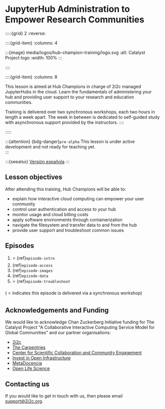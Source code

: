 # JupyterHub Administration to Empower Research Communities

:::::{grid} 2
:reverse:

::::{grid-item}
:columns: 4

:::{image} media/logos/hub-champion-training/logo.svg
:alt: Catalyst Project logo
:width: 100%
:::

::::

::::{grid-item}
:columns: 8

This lesson is aimed at Hub Champions in charge of 2i2c managed JupyterHubs in the cloud. Learn the fundamentals of administering your hub and providing user support to your research and education communities.  

Training is delivered over two synchronous workshops, each two hours in length a week apart. The week in between is dedicated to self-guided study with asynchronous support provided by the instructors.
::::

:::::

:::{attention}
{bdg-danger}`pre-alpha`
This lesson is under active development and not ready for teaching yet.  
:::

:::{seealso}
[Versión española](https://czi-catalystproject.github.io/hub-champion-training/es/)
:::

## Lesson objectives

After attending this training, Hub Champions will be able to:

- explain how interactive cloud computing can empower your user community
- control user authentication and access to your hub
- monitor usage and cloud billing costs
- apply software environments through containerization
- navigate the filesystem and transfer data to and from the hub
- provide user support and troubleshoot common issues

## Episodes

1. ⭐ {ref}`episode-intro`
1. {ref}`episode-access`
1. {ref}`episode-images`
1. {ref}`episode-data`
1. ⭐ {ref}`episode-troubleshoot`

( ⭐ indicates this episode is delivered via a synchronous workshop)

## Acknowledgements and Funding

We would like to acknowledge Chan Zuckerberg Initiative funding for The Catalyst Project "A Collaborative Interactive Computing Service Model for Global Communities" and our partner organisations:

- [2i2c](https://2i2c.org/)
- [The Carpentries](https://carpentries.org/about/)
- [Center for Scientific Collaboration and Community Engagement](https://www.cscce.org/)
- [Invest in Open Infrastructure](https://investinopen.org/)
- [MetaDocencia](https://www.metadocencia.org/)
- [Open Life Science](https://openlifesci.org/)

## Contacting us

If you would like to get in touch with us, then please email [support@2i2c.org](mailto:support@2i2c.org).
